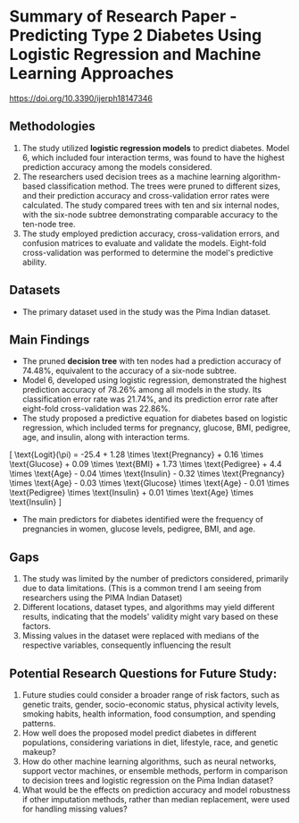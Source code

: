 # Summary of Research Paper - Predicting Type 2 Diabetes Using Logistic Regression and Machine Learning Approaches
https://doi.org/10.3390/ijerph18147346

## Methodologies
1. The study utilized **logistic regression models** to predict diabetes. Model 6, which included four interaction terms, was found to have the highest prediction accuracy among the models considered.
2. The researchers used decision trees as a machine learning algorithm-based classification method. The trees were pruned to different sizes, and their prediction accuracy and cross-validation error rates were calculated. The study compared trees with ten and six internal nodes, with the six-node subtree demonstrating comparable accuracy to the ten-node tree.
3. The study employed prediction accuracy, cross-validation errors, and confusion matrices to evaluate and validate the models. Eight-fold cross-validation was performed to determine the model's predictive ability.

## Datasets
- The primary dataset used in the study was the Pima Indian dataset.

## Main Findings
- The pruned **decision tree** with ten nodes had a prediction accuracy of 74.48%, equivalent to the accuracy of a six-node subtree.
- Model 6, developed using logistic regression, demonstrated the highest prediction accuracy of 78.26% among all models in the study. Its classification error rate was 21.74%, and its prediction error rate after eight-fold cross-validation was 22.86%.
- The study proposed a predictive equation for diabetes based on logistic regression, which included terms for pregnancy, glucose, BMI, pedigree, age, and insulin, along with interaction terms.

\[
\text{Logit}(\pi) = -25.4 + 1.28 \times \text{Pregnancy} + 0.16 \times \text{Glucose} + 0.09 \times \text{BMI} + 1.73 \times \text{Pedigree} + 4.4 \times \text{Age} - 0.04 \times \text{Insulin} - 0.32 \times \text{Pregnancy} \times \text{Age} - 0.03 \times \text{Glucose} \times \text{Age} - 0.01 \times \text{Pedigree} \times \text{Insulin} + 0.01 \times \text{Age} \times \text{Insulin}
\]

- The main predictors for diabetes identified were the frequency of pregnancies in women, glucose levels, pedigree, BMI, and age.

## Gaps
1. The study was limited by the number of predictors considered, primarily due to data limitations. (This is a common trend I am seeing from researchers using the PIMA Indian Dataset)
2. Different locations, dataset types, and algorithms may yield different results, indicating that the models' validity might vary based on these factors.
3. Missing values in the dataset were replaced with medians of the respective variables, consequently influencing the result

## Potential Research Questions for Future Study:
1. Future studies could consider a broader range of risk factors, such as genetic traits, gender, socio-economic status, physical activity levels, smoking habits, health information, food consumption, and spending patterns.
2. How well does the proposed model predict diabetes in different populations, considering variations in diet, lifestyle, race, and genetic makeup?
3. How do other machine learning algorithms, such as neural networks, support vector machines, or ensemble methods, perform in comparison to decision trees and logistic regression on the Pima Indian dataset?
4. What would be the effects on prediction accuracy and model robustness if other imputation methods, rather than median replacement, were used for handling missing values?

